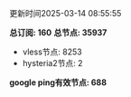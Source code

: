 更新时间2025-03-14 08:55:55

**总订阅: 160**
**总节点: 35937**
- vless节点: 8253
- hysteria2节点: 2

**google ping有效节点: 688**
